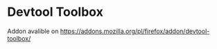 Devtool Toolbox
===========
Addon avalible on https://addons.mozilla.org/pl/firefox/addon/devtool-toolbox/

